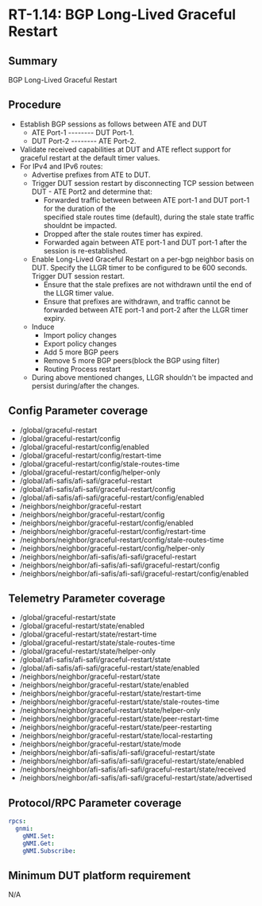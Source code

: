 # RT-1.14: BGP Long-Lived Graceful Restart

## Summary

BGP Long-Lived Graceful Restart

## Procedure

*   Establish BGP sessions as follows between ATE and DUT
    *   ATE  Port-1  --------  DUT  Port-1. 
    *   DUT  Port-2  --------  ATE  Port-2.
*   Validate received capabilities at DUT and ATE reflect support for graceful restart at the default 
    timer values.
*   For IPv4 and IPv6 routes:
    *   Advertise prefixes from ATE to DUT. 
    *   Trigger DUT session restart by disconnecting TCP session between DUT - ATE Port2 and determine that:
        *   Forwarded traffic between between ATE port-1 and DUT port-1 for the duration of the  
            specified stale routes time (default), during the stale state traffic shouldnt be impacted. 
        *   Dropped after the stale routes timer has expired.
        *   Forwarded again between ATE port-1 and DUT port-1 after the session is re-established. 
    *   Enable Long-Lived Graceful Restart on a per-bgp neighbor basis on DUT. 
        Specify the LLGR timer to be configured to be 600 seconds. Trigger DUT session restart.  
        *   Ensure that the stale prefixes are not withdrawn until the end of the LLGR timer value. 
        *   Ensure that prefixes are withdrawn, and traffic cannot be forwarded between ATE port-1 
            and port-2 after the LLGR timer expiry. 
    *   Induce
        *   Import policy changes 
        *   Export policy changes 
        *   Add 5 more BGP peers 
        *   Remove 5 more BGP peers(block the BGP using filter) 
        *   Routing Process restart 
    *   During above mentioned changes, LLGR shouldn't be impacted and persist during/after the 
        changes.

## Config Parameter coverage

*   /global/graceful-restart
*   /global/graceful-restart/config 
*   /global/graceful-restart/config/enabled 
*   /global/graceful-restart/config/restart-time 
*   /global/graceful-restart/config/stale-routes-time 
*   /global/graceful-restart/config/helper-only 
*   /global/afi-safis/afi-safi/graceful-restart 
*   /global/afi-safis/afi-safi/graceful-restart/config 
*   /global/afi-safis/afi-safi/graceful-restart/config/enabled 
*   /neighbors/neighbor/graceful-restart 
*   /neighbors/neighbor/graceful-restart/config 
*   /neighbors/neighbor/graceful-restart/config/enabled 
*   /neighbors/neighbor/graceful-restart/config/restart-time 
*   /neighbors/neighbor/graceful-restart/config/stale-routes-time 
*   /neighbors/neighbor/graceful-restart/config/helper-only 
*   /neighbors/neighbor/afi-safis/afi-safi/graceful-restart 
*   /neighbors/neighbor/afi-safis/afi-safi/graceful-restart/config 
*   /neighbors/neighbor/afi-safis/afi-safi/graceful-restart/config/enabled 

## Telemetry Parameter coverage

*   /global/graceful-restart/state 
*   /global/graceful-restart/state/enabled 
*   /global/graceful-restart/state/restart-time 
*   /global/graceful-restart/state/stale-routes-time 
*   /global/graceful-restart/state/helper-only 
*   /global/afi-safis/afi-safi/graceful-restart/state 
*   /global/afi-safis/afi-safi/graceful-restart/state/enabled 
*   /neighbors/neighbor/graceful-restart/state 
*   /neighbors/neighbor/graceful-restart/state/enabled 
*   /neighbors/neighbor/graceful-restart/state/restart-time 
*   /neighbors/neighbor/graceful-restart/state/stale-routes-time 
*   /neighbors/neighbor/graceful-restart/state/helper-only 
*   /neighbors/neighbor/graceful-restart/state/peer-restart-time 
*   /neighbors/neighbor/graceful-restart/state/peer-restarting 
*   /neighbors/neighbor/graceful-restart/state/local-restarting 
*   /neighbors/neighbor/graceful-restart/state/mode 
*   /neighbors/neighbor/afi-safis/afi-safi/graceful-restart/state 
*   /neighbors/neighbor/afi-safis/afi-safi/graceful-restart/state/enabled 
*   /neighbors/neighbor/afi-safis/afi-safi/graceful-restart/state/received 
*   /neighbors/neighbor/afi-safis/afi-safi/graceful-restart/state/advertised 

## Protocol/RPC Parameter coverage

```yaml
rpcs:
  gnmi:
    gNMI.Set:
    gNMI.Get:
    gNMI.Subscribe:
```

## Minimum DUT platform requirement

N/A
